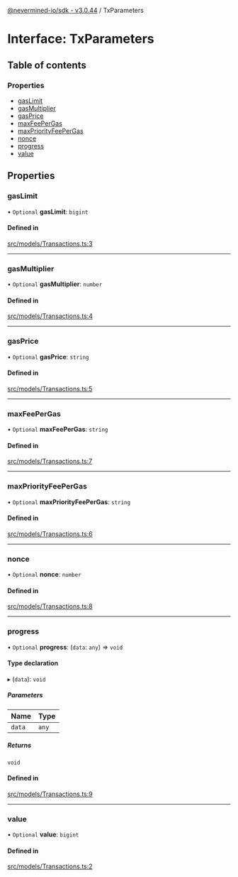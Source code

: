 [@nevermined-io/sdk - v3.0.44](../code-reference.md) / TxParameters

# Interface: TxParameters

## Table of contents

### Properties

- [gasLimit](TxParameters.md#gaslimit)
- [gasMultiplier](TxParameters.md#gasmultiplier)
- [gasPrice](TxParameters.md#gasprice)
- [maxFeePerGas](TxParameters.md#maxfeepergas)
- [maxPriorityFeePerGas](TxParameters.md#maxpriorityfeepergas)
- [nonce](TxParameters.md#nonce)
- [progress](TxParameters.md#progress)
- [value](TxParameters.md#value)

## Properties

### gasLimit

• `Optional` **gasLimit**: `bigint`

#### Defined in

[src/models/Transactions.ts:3](https://github.com/nevermined-io/sdk-js/blob/1f765603c75b92c5d8798f51b63641eb0639883b/src/models/Transactions.ts#L3)

---

### gasMultiplier

• `Optional` **gasMultiplier**: `number`

#### Defined in

[src/models/Transactions.ts:4](https://github.com/nevermined-io/sdk-js/blob/1f765603c75b92c5d8798f51b63641eb0639883b/src/models/Transactions.ts#L4)

---

### gasPrice

• `Optional` **gasPrice**: `string`

#### Defined in

[src/models/Transactions.ts:5](https://github.com/nevermined-io/sdk-js/blob/1f765603c75b92c5d8798f51b63641eb0639883b/src/models/Transactions.ts#L5)

---

### maxFeePerGas

• `Optional` **maxFeePerGas**: `string`

#### Defined in

[src/models/Transactions.ts:7](https://github.com/nevermined-io/sdk-js/blob/1f765603c75b92c5d8798f51b63641eb0639883b/src/models/Transactions.ts#L7)

---

### maxPriorityFeePerGas

• `Optional` **maxPriorityFeePerGas**: `string`

#### Defined in

[src/models/Transactions.ts:6](https://github.com/nevermined-io/sdk-js/blob/1f765603c75b92c5d8798f51b63641eb0639883b/src/models/Transactions.ts#L6)

---

### nonce

• `Optional` **nonce**: `number`

#### Defined in

[src/models/Transactions.ts:8](https://github.com/nevermined-io/sdk-js/blob/1f765603c75b92c5d8798f51b63641eb0639883b/src/models/Transactions.ts#L8)

---

### progress

• `Optional` **progress**: (`data`: `any`) => `void`

#### Type declaration

▸ (`data`): `void`

##### Parameters

| Name   | Type  |
| :----- | :---- |
| `data` | `any` |

##### Returns

`void`

#### Defined in

[src/models/Transactions.ts:9](https://github.com/nevermined-io/sdk-js/blob/1f765603c75b92c5d8798f51b63641eb0639883b/src/models/Transactions.ts#L9)

---

### value

• `Optional` **value**: `bigint`

#### Defined in

[src/models/Transactions.ts:2](https://github.com/nevermined-io/sdk-js/blob/1f765603c75b92c5d8798f51b63641eb0639883b/src/models/Transactions.ts#L2)
